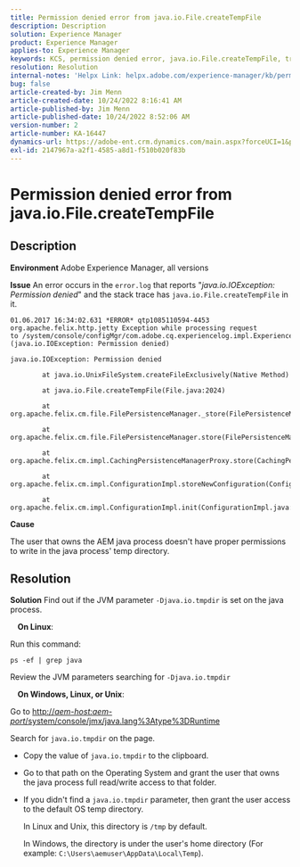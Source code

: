 ```yaml
---
title: Permission denied error from java.io.File.createTempFile
description: Description
solution: Experience Manager
product: Experience Manager
applies-to: Experience Manager
keywords: KCS, permission denied error, java.io.File.createTempFile, troubleshooting, Adobe Experience Manager
resolution: Resolution
internal-notes: 'Helpx Link: helpx.adobe.com/experience-manager/kb/permission_denied_error_from_java_io_file.html'
bug: false
article-created-by: Jim Menn
article-created-date: 10/24/2022 8:16:41 AM
article-published-by: Jim Menn
article-published-date: 10/24/2022 8:52:06 AM
version-number: 2
article-number: KA-16447
dynamics-url: https://adobe-ent.crm.dynamics.com/main.aspx?forceUCI=1&pagetype=entityrecord&etn=knowledgearticle&id=6bab172c-7453-ed11-bba2-6045bd0065f9
exl-id: 2147967a-a2f1-4585-a8d1-f510b020f83b
---
```

# Permission denied error from java.io.File.createTempFile

## Description


<b>Environment</b>
 Adobe Experience Manager, all versions

<b>Issue</b>
 An error occurs in the `error.log` that reports "*java.io.IOException: Permission denied*" and the stack trace has `java.io.File.createTempFile` in it.


```
01.06.2017 16:34:02.631 *ERROR* qtp1085110594-4453 org.apache.felix.http.jetty Exception while processing request to /system/console/configMgr/com.adobe.cq.experiencelog.impl.ExperienceLogConfigServlet (java.io.IOException: Permission denied)

java.io.IOException: Permission denied

        at java.io.UnixFileSystem.createFileExclusively(Native Method)

        at java.io.File.createTempFile(File.java:2024)

        at org.apache.felix.cm.file.FilePersistenceManager._store(FilePersistenceManager.java:699)

        at org.apache.felix.cm.file.FilePersistenceManager.store(FilePersistenceManager.java:660)

        at org.apache.felix.cm.impl.CachingPersistenceManagerProxy.store(CachingPersistenceManagerProxy.java:242)

        at org.apache.felix.cm.impl.ConfigurationImpl.storeNewConfiguration(ConfigurationImpl.java:462)

        at org.apache.felix.cm.impl.ConfigurationImpl.init(ConfigurationImpl.java:183)
```


<b>Cause</b>

The user that owns the AEM java process doesn't have proper permissions to write in the java process' temp directory.




## Resolution


<b>Solution</b>
Find out if the JVM parameter `-Djava.io.tmpdir` is set on the java process.

<b>    On Linux</b>:

Run this command:


```
ps -ef | grep java
```


Review the JVM parameters searching for `-Djava.io.tmpdir`

<b>    On Windows, Linux, or Unix</b>:

Go to [http://*aem-host:aem-port*/system/console/jmx/java.lang%3Atype%3DRuntime](http://aem-host:aem-port/system/console/jmx/java.lang%3Atype%3DRuntime)

Search for `java.io.tmpdir` on the page.

- Copy the value of `java.io.tmpdir` to the clipboard.
- Go to that path on the Operating System and grant the user that owns the java process full read/write access to that folder.
- If you didn't find a `java.io.tmpdir` parameter, then grant the user access to the default OS temp directory.

    In Linux and Unix, this directory is `/tmp` by default.

    In Windows, the directory is under the user's home directory (For example: `C:\Users\aemuser\AppData\Local\Temp`).
